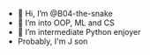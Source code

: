 - 👋 Hi, I’m @B04-the-snake
- 👀 I’m into OOP, ML and CS
- 🌱 I’m intermediate Python enjoyer
- Probably, I'm J son
  


